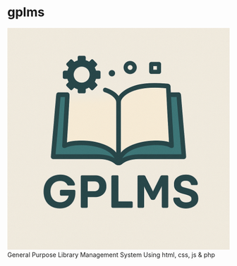 # gplms

<img src = "assets/logo.png">
General Purpose Library Management System Using html, css, js &amp; php
